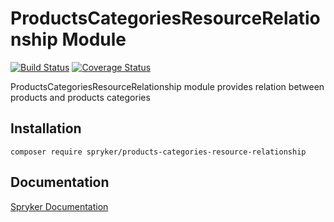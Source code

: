 # ProductsCategoriesResourceRelationship Module
[![Build Status](https://travis-ci.org/spryker/products-categories-resource-relationship.svg)](https://travis-ci.org/spryker/products-categories-resource-relationship)
[![Coverage Status](https://coveralls.io/repos/github/spryker/products-categories-resource-relationship/badge.svg)](https://coveralls.io/github/spryker/products-categories-resource-relationship)

ProductsCategoriesResourceRelationship module provides relation between products and products categories

## Installation

```
composer require spryker/products-categories-resource-relationship
```

## Documentation

[Spryker Documentation](https://academy.spryker.com/developing_with_spryker/module_guide/modules.html)

